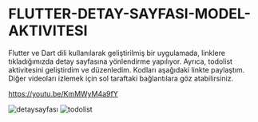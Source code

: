 # FLUTTER-DETAY-SAYFASI-MODEL-AKTIVITESI

Flutter ve Dart dili kullanılarak geliştirilmiş bir uygulamada, linklere tıkladığımızda detay sayfasına yönlendirme yapılıyor. Ayrıca, todolist aktivitesini geliştirdim ve düzenledim. Kodları aşağıdaki linkte paylaştım. Diğer videoları izlemek için sol taraftaki bağlantılara göz atabilirsiniz.

https://youtu.be/KmMWyM4a9fY

![detaysayfası](https://github.com/yusufcanyanikci/Flutter-DetailPage-Model-Activity/assets/121056717/67479d85-8705-48bf-b208-d1e662876298)
![todolist](https://github.com/yusufcanyanikci/Flutter-DetailPage-Model-Activity/assets/121056717/e135c66c-9470-4063-9d8c-ee32a07afd32)
